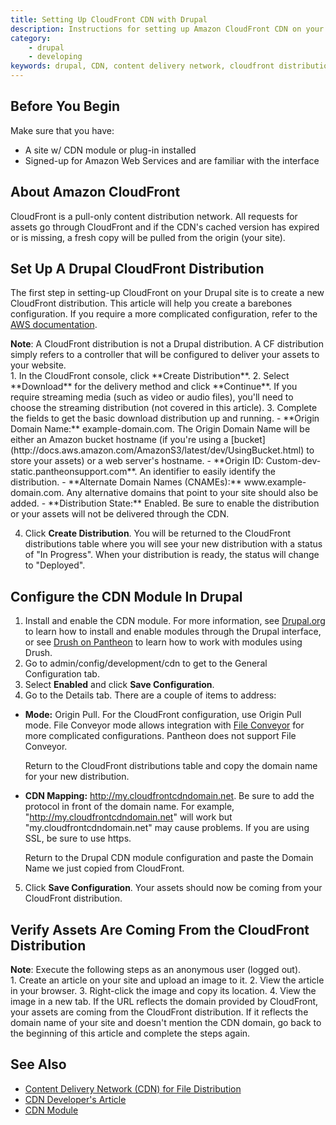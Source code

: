 ```yaml
---
title: Setting Up CloudFront CDN with Drupal
description: Instructions for setting up Amazon CloudFront CDN on your Drupal site.
category:
    - drupal
    - developing
keywords: drupal, CDN, content delivery network, cloudfront distribution, cloudfront
---
```

## Before You Begin

Make sure that you have:  
- A site w/ CDN module or plug-in installed  
- Signed-up for Amazon Web Services and are familiar with the interface

## About Amazon CloudFront

CloudFront is a pull-only content distribution network. All requests for assets go through CloudFront and if the CDN's cached version has expired or is missing, a fresh copy will be pulled from the origin (your site).

## Set Up A Drupal CloudFront Distribution

The first step in setting-up CloudFront on your Drupal site is to create a new CloudFront distribution. This article will help you create a barebones configuration. If you require a more complicated configuration, refer to the [AWS documentation](http://docs.aws.amazon.com/AmazonCloudFront/latest/DeveloperGuide/WorkingWithDownloadDistributions.html#DownloadDistValuesDomainName).
<div class="alert alert-info">
<strong>Note</strong>: A CloudFront distribution is not a Drupal distribution. A CF distribution simply refers to a controller that will be configured to deliver your assets to your website.
</div>
1. In the CloudFront console, click **Create Distribution**.
2. Select **Download** for the delivery method and click **Continue**. If you require streaming media (such as video or audio files), you'll need to choose the streaming distribution (not covered in this article).
3. Complete the fields to get the basic download distribution up and running.
  - **Origin Domain Name:** example-domain.com. The Origin Domain Name will be either an Amazon bucket hostname (if you're using a [bucket](http://docs.aws.amazon.com/AmazonS3/latest/dev/UsingBucket.html) to store your assets) or a web server's hostname.  
  - **Origin ID: Custom-dev-static.pantheonsupport.com**. An identifier to easily identify the distribution.  
  - **Alternate Domain Names (CNAMEs):** www.example-domain.com. Any alternative domains that point to your site should also be added.  
  - **Distribution State:** Enabled. Be sure to enable the distribution or your assets will not be delivered through the CDN.  

4. Click **Create Distribution**. You will be returned to the CloudFront distributions table where you will see your new distribution with a status of "In Progress". When your distribution is ready, the status will change to "Deployed".

## Configure the CDN Module In Drupal

1. Install and enable the CDN module. For more information, see  [Drupal.org](https://drupal.org/documentation/install/modules-themes) to learn how to install and enable modules through the Drupal interface, or see [Drush on Pantheon](/docs/articles/local/drush-command-line-utility) to learn how to work with modules using Drush.
2. Go to admin/config/development/cdn to get to the General Configuration tab.
3. Select **Enabled** and click **Save Configuration**.
4. Go to the Details tab. There are a couple of items to address:
  - **Mode:** Origin Pull. For the CloudFront configuration, use Origin Pull mode. File Conveyor mode allows integration with [File Conveyor](http://fileconveyor.org) for more complicated configurations. Pantheon does not support File Conveyor.  

      Return to the CloudFront distributions table and copy the domain name for your new distribution.  
  - **CDN Mapping:** http://my.cloudfrontcdndomain.net. Be sure to add the protocol in front of the domain name. For example, "http://my.cloudfrontcdndomain.net" will work but "my.cloudfrontcdndomain.net" may cause problems. If you are using SSL, be sure to use https.

      Return to the Drupal CDN module configuration and paste the Domain Name we just copied from CloudFront.
5. Click **Save Configuration**. Your assets should now be coming from your CloudFront distribution.

## Verify Assets Are Coming From the CloudFront Distribution
<div class="alert alert-warning">
<strong>Note</strong>: Execute the following steps as an anonymous user (logged out).
</div>
1. Create an article on your site and upload an image to it.
2. View the article in your browser.
3. Right-click the image and copy its location.
4. View the image in a new tab. If the URL reflects the domain provided by CloudFront, your assets are coming from the CloudFront distribution. If it reflects the domain name of your site and doesn't mention the CDN domain, go back to the beginning of this article and complete the steps again.

## See Also

- [Content Delivery Network (CDN) for File Distribution](/docs/articles/drupal/content-delivery-network-cdn-for-file-distribution/)
- [CDN Developer's Article](http://wimleers.com/article/easy-drupal-cdn-integration-for-fun-and-profit)
- [CDN Module](https://drupal.org/project/CDN)
